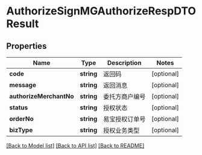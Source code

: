 # AuthorizeSignMGAuthorizeRespDTOResult

## Properties
Name | Type | Description | Notes
------------ | ------------- | ------------- | -------------
**code** | **string** | 返回码 | [optional] 
**message** | **string** | 返回消息 | [optional] 
**authorizeMerchantNo** | **string** | 委托方商户编号 | [optional] 
**status** | **string** | 授权状态 | [optional] 
**orderNo** | **string** | 易宝授权订单号 | [optional] 
**bizType** | **string** | 授权业务类型 | [optional] 

[[Back to Model list]](../README.md#documentation-for-models) [[Back to API list]](../README.md#documentation-for-api-endpoints) [[Back to README]](../README.md)


